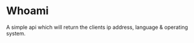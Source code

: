 Whoami
==========================

A simple api which will return the clients ip address, language & operating system.